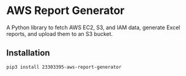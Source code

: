 # AWS Report Generator

A Python library to fetch AWS EC2, S3, and IAM data, generate Excel reports, and upload them to an S3 bucket.

## Installation

```sh
pip3 install 23303395-aws-report-generator